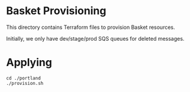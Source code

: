 # Basket Provisioning

This directory contains Terraform files to provision Basket resources.

Initially, we only have dev/stage/prod SQS queues for deleted messages.

# Applying

```shell
cd ./portland
./provision.sh
```
